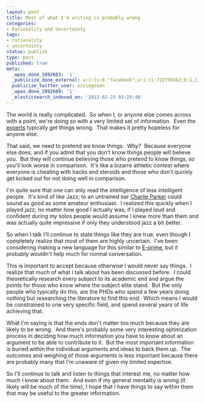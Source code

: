 ```yaml
---
layout: post
title: Most of what I'm writing is probably wrong
categories:
- Rationality and Uncertainty
tags:
- rationality
- uncertainty
status: publish
type: post
published: true
meta:
  _wpas_done_2892683: '1'
  _publicize_done_external: a:1:{s:8:"facebook";a:1:{i:722750362;b:1;}}
  publicize_twitter_user: ozziegooen
  _wpas_done_2892689: '1'
  _elasticsearch_indexed_on: '2013-02-25 03:29:40'
---
```

The world is really complicated.  So when I, or anyone else comes across with a point, we're doing so with a very limited set of information.  Even the [experts](http://techcrunch.com/2012/11/07/pundit-forecasts-all-wrong-silver-perfectly-right-is-punditry-dead/) typically get things wrong.  That makes it pretty hopeless for anyone else.

That said, we need to pretend we know things.  Why?  Because everyone else does, and if you admit that you don't know things people will believe you.  But they will continue believing those who pretend to know things, so you'll look worse in comparison.  It's like a bizarre athletic contest where everyone is cheating with hacks and steroids and those who don't quickly get kicked out for not doing well in comparison.  

I'm quite sure that one can only read the intelligence of less intelligent people.  It's kind of like Jazz; to an untrained ear [Charlie Parker](http://en.wikipedia.org/wiki/Charlie_Parker) could sound as good as some amateur enthusiast.  I realized this quickly when I played jazz; no matter how good I actually was, if I played loud and confident during my solos people would assume I knew more than them and was actually quite impressive if only they understood jazz a bit better.  

So when I talk I'll continue to state things like they are true, even though I completely realize that most of them are highly uncertain.  I've been considering making a new language for this similar to [E-prime,](http://en.wikipedia.org/wiki/E-Prime) but it probably wouldn't help much for normal conversation.

This is important to accept because otherwise I would never say things.  I realize that much of what I talk about has been discussed before.  I could theoretically research every subject to its academic end and argue the points for those who know where the subject elite stand.  But the only people who typically do this, are the PHDs who spend a few years doing nothing but researching the literature to find this end.  Which means I would be constrained to one very specific field, and spend several years of life achieving that.  

What I'm saying is that the ends don't matter too much because they are likely to be wrong.  And there's probably some very interesting optimization process in deciding how much information you have to know about an argument to be able to contribute to it.  But the most important information is buried within the individual arguments and ideas to back them up.  The outcomes and weighing of those arguments is less important because there are probably many that I'm unaware of given my limited expertise.  

So I'll continue to talk and listen to things that interest me, no matter how much I know about them.  And even if my general mentality is wrong (it likely will be much of the time), I hope that I have things to say within them that may be useful to the greater information.

 